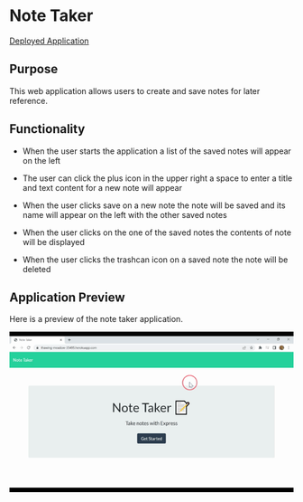 # Note Taker
[Deployed Application](https://thawing-meadow-35495.herokuapp.com/)

## Purpose

This web application allows users to create and save notes for later reference.

## Functionality

* When the user starts the application a list of the saved notes will appear on the left

* The user can click the plus icon in the upper right a space to enter a title and text content for a new note will appear

* When the user clicks save on a new note the note will be saved and its name will appear on the left with the other saved notes

* When the user clicks on the one of the saved notes the contents of note will be displayed

* When the user clicks the trashcan icon on a saved note the note will be deleted

## Application Preview

Here is a preview of the note taker application.

![application preview](./assets/images/preview.gif)
